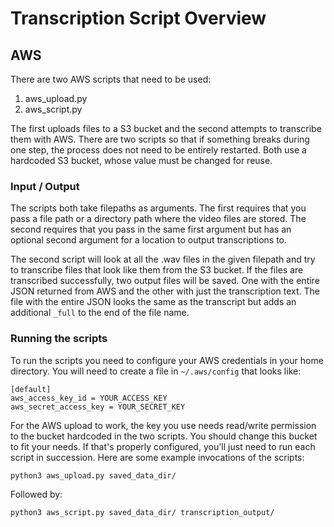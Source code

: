 # Transcription Script Overview

## AWS
There are two AWS scripts that need to be used:
1. aws_upload.py
2. aws_script.py

The first uploads files to a S3 bucket and the second attempts to transcribe
them with AWS. There are two scripts so that if something breaks during one
step, the process does not need to be entirely restarted. Both use a hardcoded
S3 bucket, whose value must be changed for reuse.

### Input / Output
The scripts both take filepaths as arguments. The first requires that you pass
a file path or a directory path where the video files are stored. The second
requires that you pass in the same first argument but has an optional second
argument for a location to output transcriptions to.

The second script will look at all the .wav files in the given filepath and try
to transcribe files that look like them from the S3 bucket. If the files are
transcribed successfully, two output files will be saved. One with the entire
JSON returned from AWS and the other with just the transcription text. The file
with the entire JSON looks the same as the transcript but adds an additional
`_full` to the end of the file name.

### Running the scripts
To run the scripts you need to configure your AWS credentials in your home
directory. You will need to create a file in `~/.aws/config` that looks like:

    [default]
    aws_access_key_id = YOUR_ACCESS_KEY
    aws_secret_access_key = YOUR_SECRET_KEY

For the AWS upload to work, the key you use needs read/write permission to the
bucket hardcoded in the two scripts. You should change this bucket to fit your
needs. If that's properly configured, you'll just need to run each script in
succession. Here are some example invocations of the scripts:

    python3 aws_upload.py saved_data_dir/

Followed by:

    python3 aws_script.py saved_data_dir/ transcription_output/
